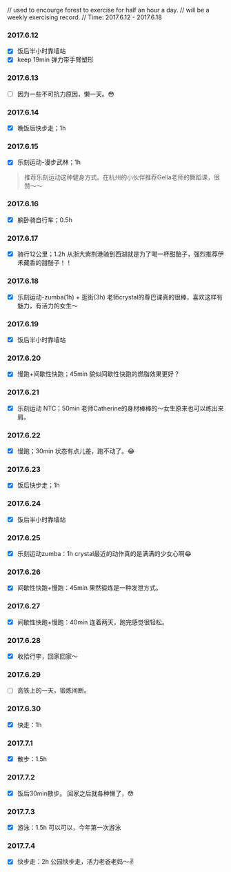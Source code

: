 // used to encourge forest to exercise for half an hour a day.
// will be a weekly exercising record.
// Time: 2017.6.12 - 2017.6.18

### 2017.6.12

- [x] 饭后半小时靠墙站
- [x] keep 19min 弹力带手臂塑形

### 2017.6.13

- [ ] 因为一些不可抗力原因，懒一天。😳

### 2017.6.14

- [x] 晩饭后快步走；1h

### 2017.6.15

- [x] 乐刻运动-漫步武林；1h
> 推荐乐刻运动这种健身方式。在杭州的小伙伴推荐Gella老师的舞蹈课，很赞～～

### 2017.6.16

- [x] 躺卧骑自行车；0.5h

### 2017.6.17

- [x] 骑行12公里；1.2h
  从浙大紫荆港骑到西湖就是为了喝一杯甜醅子，强烈推荐伊禾藏香的甜醅子！！

### 2017.6.18

- [x] 乐刻运动-zumba(1h) + 逛街(3h)
  老师crystal的尊巴课真的很棒，喜欢这样有魅力，有活力的女生～

### 2017.6.19
- [x] 饭后半小时靠墙站

### 2017.6.20
- [x] 慢跑+间歇性快跑；45min
  貌似间歇性快跑的燃脂效果更好？

### 2017.6.21
- [x] 乐刻运动 NTC；50min
  老师Catherine的身材棒棒的～女生原来也可以练出来肩。

### 2017.6.22
- [x] 慢跑；30min
  状态有点儿差，跑不动了。😂

### 2017.6.23
- [x] 饭后快步走；1h

### 2017.6.24
- [x] 饭后半小时靠墙站

### 2017.6.25
- [x] 乐刻运动zumba：1h
  crystal最近的动作真的是满满的少女心啊😂

### 2017.6.26
- [x] 间歇性快跑+慢跑：45min
  果然锻炼是一种发泄方式。

### 2017.6.27
- [x] 间歇性快跑+慢跑：40min
  连着两天，跑完感觉很轻松。

### 2017.6.28
- [x] 收拾行李，回家回家～

### 2017.6.29
- [ ] 高铁上的一天，锻炼间断。

### 2017.6.30
- [x] 快走：1h

### 2017.7.1
- [x] 散步：1.5h

### 2017.7.2
- [x] 饭后30min散步。
  回家之后就各种懒了，😳

### 2017.7.3
- [x] 游泳：1.5h
  可以可以，今年第一次游泳

### 2017.7.4
- [x] 快步走：2h
  公园快步走，活力老爸老妈～✌️




